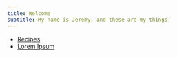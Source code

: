 ```yaml
---
title: Welcome
subtitle: My name is Jeremy, and these are my things.
---
```


- [Recipes](/recipes)
- [Lorem Ipsum](20210301-lorem-ipsum.html)

